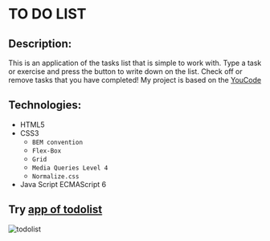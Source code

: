 # TO DO LIST

## **Description:**

This is an application of the tasks list that is simple to work with. Type a task or exercise and press the button to write down on the list. Check off or remove tasks that you have completed! My project is based on the [YouCode](https://youcode.pl/frontend-developer/)

## **Technologies:**

+ HTML5
+ CSS3
  + `BEM convention`
  + `Flex-Box`
  + `Grid`
  + `Media Queries Level 4`
  + `Normalize.css`
+ Java Script ECMAScript 6

## **Try [app of todolist](https://leszekm12.github.io/todolist/)**
![todolist](https://github.com/LeszekM12/todolist/assets/130221590/a50a77f9-54f5-476b-b615-557769541f2f)

